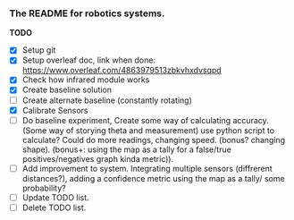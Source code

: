 ### The README for robotics systems. ###

__TODO__
- [x] Setup git
- [x] Setup overleaf doc, link when done: https://www.overleaf.com/4863979513zbkvhxdvsqpd 
- [x] Check how infrared module works
- [x] Create baseline solution
- [ ] Create alternate baseline (constantly rotating)
- [x] Calibrate Sensors
- [ ] Do baseline experiment, Create some way of calculating accuracy. (Some way of storying theta and measurement) use python script to calculate? Could do more readings, changing speed. (bonus? changing shape). (bonus+: using the map as a tally for a false/true positives/negatives graph kinda metric)).
- [ ] Add improvement to system. Integrating multiple sensors (diffrerent distances?), adding a confidence metric using the map as a tally/ some probability?
- [ ] Update TODO list.
- [ ] Delete TODO list.
